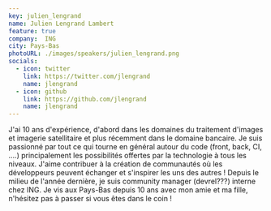 ```yaml
---
key: julien_lengrand
name: Julien Lengrand Lambert
feature: true
company:  ING
city: Pays-Bas
photoURL: ./images/speakers/julien_lengrand.png
socials:
  - icon: twitter
    link: https://twitter.com/jlengrand
    name: jlengrand
  - icon: github
    link: https://github.com/jlengrand
    name: jlengrand
---
```


J'ai 10 ans d'expérience, d'abord dans les domaines du traitement d'images et imagerie satellitaire et plus récemment dans le domaine bancaire. Je suis passionné par tout ce qui tourne en général autour du code  (front, back, CI, ….) principalement les possibilités offertes par la technologie à tous les niveaux. J'aime contribuer à la création de communautés où les développeurs peuvent échanger et s'inspirer les uns des autres ! Depuis le milieu de l'année dernière, je suis community manager (devrel???) interne chez ING. Je vis aux Pays-Bas depuis 10 ans avec mon amie et ma fille, n'hésitez pas à passer si vous êtes dans le coin !